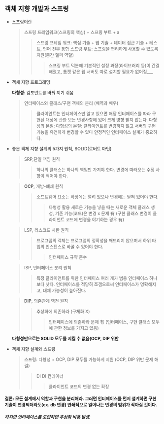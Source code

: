 ## 객체 지향 개발과 스프링

* 스프링이란

  > 스프링 프레임워크(스프링의 핵심) + 스프링 부트 + a
  > >스프링 프레임 워크: 핵심 기술 + 웹 기술 + 데이터 접근 기술 + 테스트, 언어 전부 통합 
  > >스프링 부트: 스프링을 편리하게 사용할 수 있도록 지원(중간 헬퍼 역할)
  > > >스프링 부트 덕분에 기본적인 설정 과정(라이브러리 등)이 간결해졌고, 톰캣 같은 웹 서버도 따로 설치할 필요가 없어짐___

* 객체 지향 프로그래밍    

  **다형성**: 컴포넌트를 바꿔 끼기 쉬움    

  > 인터페이스와 클래스/구현 객체의 분리 (배역과 배우)
  > > 클라이언트는 인터페이스만 알고 있으면 해당 인터페이스를 따라 구현된 대상에 관한 모든 변경사항에 있어 크게 영향 받지 않는다.
  > 다형성의 본질: 다형성의 본질: 클라이언트를 변경하지 않고 서버의 구현 기능을 유연하게 변경할 수 있다
  > > 안정적인 인터페이스 설계가 중요하다.    

* 좋은 객체 지향 설계의 5가지 원칙, SOLID(로버트 마틴)    

  > SRP,단일 책임 원칙
  > > 하나의 클래스는 하나의 책임만 가져야 한다. 
  > > 변경에 따라오는 수정 사항이 적어야 한다.    
 
  > **OCP**, 개방-폐쇄 원칙
  > > 소프트웨어 요소는 확장에는 열려 있으나 변경에는 닫혀 있어야 한다. 
  > > > 다형성 활용
  > > > 새로운 기능을 넣을 때는 새로운 객체 클래스 생성, 기존 기능(코드)은 변경 x
  > > > 문제 有 (구현 클래스 변경이 클라이언트 코드에 변경을 야기하는 경우 有)    

  > LSP, 리스코프 치환 원칙
  > > 프로그램의 객체는 프로그램의 정확성을 깨뜨리지 않으며서 하위 타입의 인스턴스로 바꿀 수 있어야 한다.
  > > > 인터페이스 규약 준수     

  > ISP, 인터페이스 분리 원칙
  > > 특정 클라이언트를 위한 인터페이스 여러 개가 범용 인터페이스 하나보다 낫다.
  > > 인터페이스를 적당히 쪼갬으로써 인터페이스가 명확해지고, 대체 가능성이 높아진다.    

  > **DIP**, 의존관계 역전 원칙
  > > 추상화에 의존하라 (구체화 X)
  > > > 인터페이스에 의존하라
  > > > 문제 有 (인터페이스, 구현 클래스 모두에 관한 정보를 가지고 있음)    

  **다형성만으로는 SOLID 모두를 지킬 수 없음(OCP, DIP 위반**    

* 객체 지향 설계와 스프링    

  > 스프링: 다형성 + OCP, DIP 모두를 가능하게 지원 (OCP, DIP 위반 문제 해결)
  > > DI
  > > DI 컨테이너
  > > > 클라이언트 코드의 변경 없는 확장   



#### 결론: 모든 설계에서 역할과 구현을 분리해라. 그러면 인터페이스를 먼저 설계하면 구현 기술이 변경되더라도(ex. db 변경) 연쇄적으로 일어나는 변경의 범위가 작아질 것이다.
##### 하지만 인터페이스를 도입하면 추상화 비용 발생.









